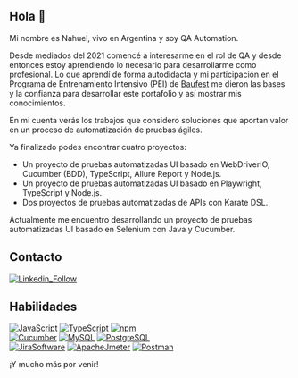## Hola 👋

Mi nombre es Nahuel, vivo en Argentina y soy QA Automation.

Desde mediados del 2021 comencé a interesarme en el rol de QA y desde entonces estoy aprendiendo lo necesario para desarrollarme como profesional. Lo que aprendí de forma autodidacta y mi participación en el Programa de Entrenamiento Intensivo (PEI) de [Baufest](https://baufest.com/nosotros/) me dieron las bases y la confianza para desarrollar este portafolio y así mostrar mis conocimientos.

En mi cuenta verás los trabajos que considero soluciones que aportan valor en un proceso de automatización de pruebas ágiles.

Ya finalizado podes encontrar cuatro proyectos:  
- Un proyecto de pruebas automatizadas UI basado en WebDriverIO, Cucumber (BDD), TypeScript, Allure Report y Node.js.
- Un proyecto de pruebas automatizadas UI basado en Playwright, TypeScript y Node.js.
- Dos proyectos de pruebas automatizadas de APIs con Karate DSL.

Actualmente me encuentro desarrollando un proyecto de pruebas automatizadas UI basado en Selenium con Java y Cucumber.

## Contacto

[![Linkedin_Follow](https://img.shields.io/badge/LinkedIn-0077B5?style=for-the-badge&logo=linkedin&logoColor=white)](https://www.linkedin.com/in/nahuel-guerrero/)

## Habilidades

[![JavaScript](https://img.shields.io/badge/JavaScript-F7DF1E?style=for-the-badge&logo=javascript&logoColor=black)](#)
[![TypeScript](https://img.shields.io/badge/TypeScript-007ACC?style=for-the-badge&logo=typescript&logoColor=white)](#)
[![npm](	https://img.shields.io/badge/npm-CB3837?style=for-the-badge&logo=npm&logoColor=white)](#)
</br>
[![Cucumber](https://img.shields.io/badge/Cucumber-3DDC84?style=for-the-badge&logo=cucumber&logoColor=black)](#)
[![MySQL](https://img.shields.io/badge/MySQL-00000F?style=for-the-badge&logo=mysql&logoColor=white)](#)
[![PostgreSQL](https://img.shields.io/badge/PostgreSQL-316192?style=for-the-badge&logo=postgresql&logoColor=white)](#)
</br>
[![JiraSoftware](https://img.shields.io/badge/Jira-007ACC?style=for-the-badge&logo=jira&logoColor=black)](#)
[![ApacheJmeter](https://img.shields.io/badge/ApacheJmeter-E44C30?style=for-the-badge&logo=apachejmeter&logoColor=black)](#)
[![Postman](https://img.shields.io/badge/Postman-FF6C37?style=for-the-badge&logo=Postman&logoColor=white)](#)


¡Y mucho más por venir!
